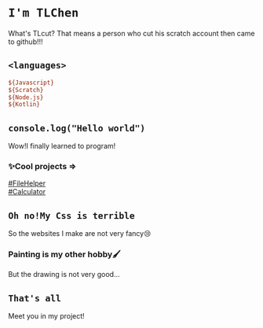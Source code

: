# `I'm TLChen`
What's TLcut? That means a person who cut his scratch account then came to github!!!
## `<languages>` 
```ini
${Javascript}
${Scratch}
${Node.js}
${Kotlin}
```
## `console.log("Hello world")`
Wow!I finally learned to program!
### ✨Cool projects =>
[#FileHelper](https://github.com/TLcut/FileHelper)  
[#Calculator](https://github.com/TLcut/Calculator)
## `Oh no!My Css is terrible` 
So the websites I make are not very fancy😢
### Painting is my other hobby🖌️
But the drawing is not very good...
## `That's all`
Meet you in my project!
